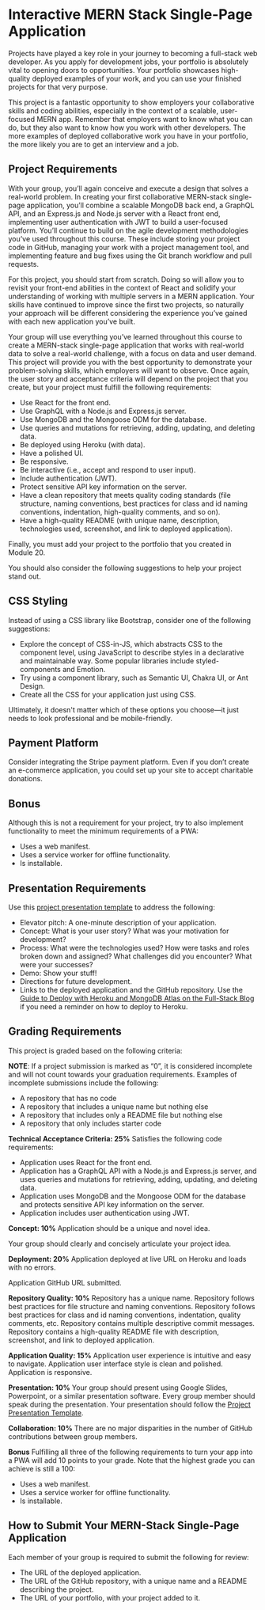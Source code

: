 # Interactive MERN Stack Single-Page Application

Projects have played a key role in your journey to becoming a full-stack web developer. As you apply for development jobs, your portfolio is absolutely vital to opening doors to opportunities. Your portfolio showcases high-quality deployed examples of your work, and you can use your finished projects for that very purpose.

This project is a fantastic opportunity to show employers your collaborative skills and coding abilities, especially in the context of a scalable, user-focused MERN app. Remember that employers want to know what you can do, but they also want to know how you work with other developers. The more examples of deployed collaborative work you have in your portfolio, the more likely you are to get an interview and a job.

## Project Requirements

With your group, you’ll again conceive and execute a design that solves a real-world problem. In creating your first collaborative MERN-stack single-page application, you’ll combine a scalable MongoDB back end, a GraphQL API, and an Express.js and Node.js server with a React front end, implementing user authentication with JWT to build a user-focused platform. You’ll continue to build on the agile development methodologies you’ve used throughout this course. These include storing your project code in GitHub, managing your work with a project management tool, and implementing feature and bug fixes using the Git branch workflow and pull requests.

For this project, you should start from scratch. Doing so will allow you to revisit your front-end abilities in the context of React and solidify your understanding of working with multiple servers in a MERN application. Your skills have continued to improve since the first two projects, so naturally your approach will be different considering the experience you’ve gained with each new application you’ve built.

Your group will use everything you’ve learned throughout this course to create a MERN-stack single-page application that works with real-world data to solve a real-world challenge, with a focus on data and user demand. This project will provide you with the best opportunity to demonstrate your problem-solving skills, which employers will want to observe. Once again, the user story and acceptance criteria will depend on the project that you create, but your project must fulfill the following requirements:

- Use React for the front end.
- Use GraphQL with a Node.js and Express.js server.
- Use MongoDB and the Mongoose ODM for the database.
- Use queries and mutations for retrieving, adding, updating, and deleting data.
- Be deployed using Heroku (with data).
- Have a polished UI.
- Be responsive.
- Be interactive (i.e., accept and respond to user input).
- Include authentication (JWT).
- Protect sensitive API key information on the server.
- Have a clean repository that meets quality coding standards (file structure, naming conventions, best practices for class and id naming conventions, indentation, high-quality comments, and so on).
- Have a high-quality README (with unique name, description, technologies used, screenshot, and link to deployed application).

Finally, you must add your project to the portfolio that you created in Module 20.

You should also consider the following suggestions to help your project stand out.

## CSS Styling
Instead of using a CSS library like Bootstrap, consider one of the following suggestions:

- Explore the concept of CSS-in-JS, which abstracts CSS to the component level, using JavaScript to describe styles in a declarative and maintainable way. Some popular libraries include styled-components and Emotion.
- Try using a component library, such as Semantic UI, Chakra UI, or Ant Design.
- Create all the CSS for your application just using CSS.

Ultimately, it doesn't matter which of these options you choose—it just needs to look professional and be mobile-friendly.

## Payment Platform
Consider integrating the Stripe payment platform. Even if you don’t create an e-commerce application, you could set up your site to accept charitable donations.

## Bonus
Although this is not a requirement for your project, try to also implement functionality to meet the minimum requirements of a PWA:

- Uses a web manifest.
- Uses a service worker for offline functionality.
- Is installable.

## Presentation Requirements
Use this [project presentation template](link-to-template) to address the following:

- Elevator pitch: A one-minute description of your application.
- Concept: What is your user story? What was your motivation for development?
- Process: What were the technologies used? How were tasks and roles broken down and assigned? What challenges did you encounter? What were your successes?
- Demo: Show your stuff!
- Directions for future development.
- Links to the deployed application and the GitHub repository. Use the [Guide to Deploy with Heroku and MongoDB Atlas on the Full-Stack Blog](link-to-guide) if you need a reminder on how to deploy to Heroku.

## Grading Requirements
This project is graded based on the following criteria:

**NOTE**: If a project submission is marked as “0”, it is considered incomplete and will not count towards your graduation requirements. Examples of incomplete submissions include the following:

- A repository that has no code
- A repository that includes a unique name but nothing else
- A repository that includes only a README file but nothing else
- A repository that only includes starter code

**Technical Acceptance Criteria: 25%**
Satisfies the following code requirements:

- Application uses React for the front end.
- Application has a GraphQL API with a Node.js and Express.js server, and uses queries and mutations for retrieving, adding, updating, and deleting data.
- Application uses MongoDB and the Mongoose ODM for the database and protects sensitive API key information on the server.
- Application includes user authentication using JWT.

**Concept: 10%**
Application should be a unique and novel idea.

Your group should clearly and concisely articulate your project idea.

**Deployment: 20%**
Application deployed at live URL on Heroku and loads with no errors.

Application GitHub URL submitted.

**Repository Quality: 10%**
Repository has a unique name.
Repository follows best practices for file structure and naming conventions.
Repository follows best practices for class and id naming conventions, indentation, quality comments, etc.
Repository contains multiple descriptive commit messages.
Repository contains a high-quality README file with description, screenshot, and link to deployed application.

**Application Quality: 15%**
Application user experience is intuitive and easy to navigate.
Application user interface style is clean and polished.
Application is responsive.

**Presentation: 10%**
Your group should present using Google Slides, Powerpoint, or a similar presentation software.
Every group member should speak during the presentation.
Your presentation should follow the [Project Presentation Template](link-to-template).

**Collaboration: 10%**
There are no major disparities in the number of GitHub contributions between group members.

**Bonus**
Fulfilling all three of the following requirements to turn your app into a PWA will add 10 points to your grade. Note that the highest grade you can achieve is still a 100:

- Uses a web manifest.
- Uses a service worker for offline functionality.
- Is installable.

## How to Submit Your MERN-Stack Single-Page Application
Each member of your group is required to submit the following for review:

- The URL of the deployed application.
- The URL of the GitHub repository, with a unique name and a README describing the project.
- The URL of your portfolio, with your project added to it.
